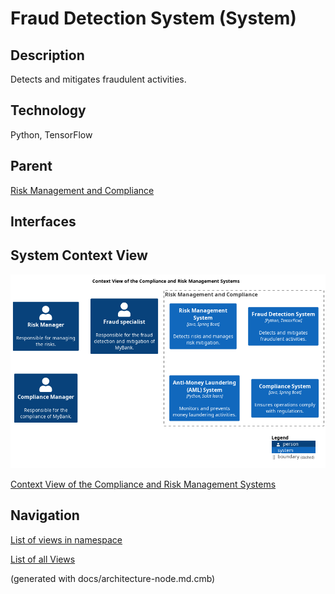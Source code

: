 # Fraud Detection System (System)
## Description
Detects and mitigates fraudulent activities.

## Technology
Python, TensorFlow

## Parent
[Risk Management and Compliance](../../mybank/compliance/context-boundary.md)

## Interfaces

## System Context View
![Context View of the Compliance and Risk Management Systems](../../mybank/compliance/context-view.png)

[Context View of the Compliance and Risk Management Systems](../../mybank/compliance/context-view.md)


## Navigation
[List of views in namespace](./views-in-namespace.md)

[List of all Views](../../views.md)

(generated with docs/architecture-node.md.cmb)
